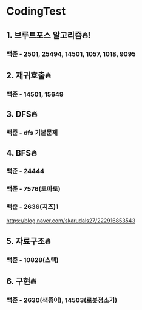 # CodingTest
## 1. 브루트포스 알고리즘🔥!
### 백준 - 2501, 25494, 14501, 1057, 1018, 9095 
## 2. 재귀호출🔥
### 백준 - 14501, 15649
## 3. DFS🔥
### 백준 - dfs 기본문제
## 4. BFS🔥
### 백준 - 24444
### 백준 - 7576(토마토)
### 백준 - 2636(치즈)1

https://blog.naver.com/skarudals27/222916853543
## 5. 자료구조🔥
### 백준 - 10828(스택)
## 6. 구현🔥
### 백준 - 2630(색종이), 14503(로봇청소기)

